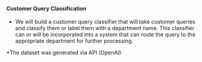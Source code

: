 #### Customer Query Classification

* We will build a customer query classifier that will take customer queries and classify them or label them with a department name. This classifier can or will be incorporated into a system that can route the query to the appropriate department for further processing.

*The dataset was generated via API (OpenAI)
